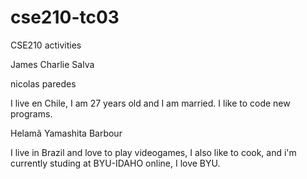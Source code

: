 # cse210-tc03
CSE210 activities


James Charlie Salva

nicolas paredes 

I live en Chile, I am 27 years old and I am married. 
I like to code new programs.

Helamã Yamashita Barbour

I live in Brazil and love to play videogames, I also like to cook, and i'm currently studing at BYU-IDAHO online, I love BYU.


